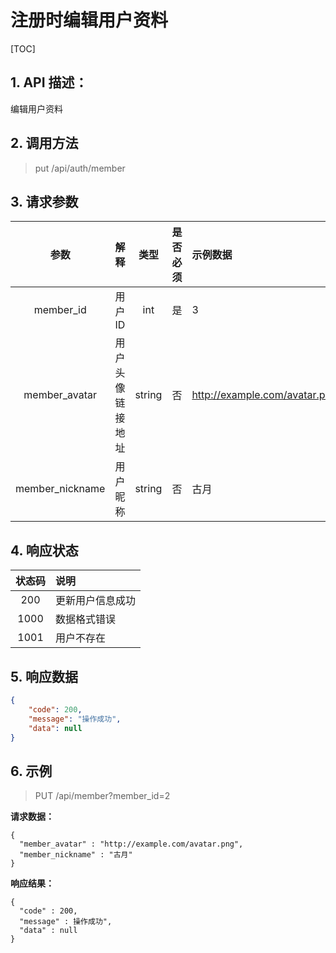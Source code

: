 # 注册时编辑用户资料

[TOC]

## 1. API 描述：

编辑用户资料

## 2. 调用方法

> put /api/auth/member

## 3. 请求参数

参数 | 解释 | 类型 | 是否必须 | 示例数据
:---:|:---|:---:|:---:|:---
member_id | 用户 ID | int | 是 | 3
member_avatar | 用户头像链接地址 | string | 否 | http://example.com/avatar.png
member_nickname | 用户昵称 | string | 否 | 古月

## 4. 响应状态

状态码 | 说明
:---:|:---
200 | 更新用户信息成功
1000 | 数据格式错误
1001 | 用户不存在

## 5. 响应数据

```json
{
    "code": 200,
    "message": "操作成功",
    "data": null
}
```

## 6. 示例

> PUT /api/member?member_id=2

**请求数据：**

```josn
{
  "member_avatar" : "http://example.com/avatar.png",
  "member_nickname" : "古月"
}
```

**响应结果：**

```josn
{
  "code" : 200,
  "message" : 操作成功",
  "data" : null
}
```